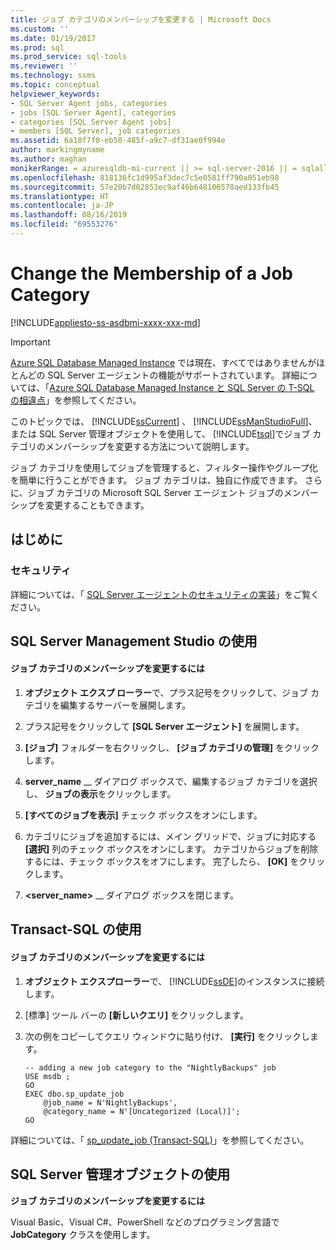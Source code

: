 ```yaml
---
title: ジョブ カテゴリのメンバーシップを変更する | Microsoft Docs
ms.custom: ''
ms.date: 01/19/2017
ms.prod: sql
ms.prod_service: sql-tools
ms.reviewer: ''
ms.technology: ssms
ms.topic: conceptual
helpviewer_keywords:
- SQL Server Agent jobs, categories
- jobs [SQL Server Agent], categories
- categories [SQL Server Agent jobs]
- members [SQL Server], job categories
ms.assetid: 6a18f7f0-eb50-485f-a9c7-df31ae0f994e
author: markingmyname
ms.author: maghan
monikerRange: = azuresqldb-mi-current || >= sql-server-2016 || = sqlallproducts-allversions
ms.openlocfilehash: 818136fc1d995af3dec7c5e0581ff790a051eb98
ms.sourcegitcommit: 57e20b7d02853ec9af46b648106578aed133fb45
ms.translationtype: HT
ms.contentlocale: ja-JP
ms.lasthandoff: 08/16/2019
ms.locfileid: "69553276"
---
```

# <a name="change-the-membership-of-a-job-category"></a>Change the Membership of a Job Category
[!INCLUDE[appliesto-ss-asdbmi-xxxx-xxx-md](../../includes/appliesto-ss-asdbmi-xxxx-xxx-md.md)]

> [!IMPORTANT]  
> [Azure SQL Database Managed Instance](https://docs.microsoft.com/azure/sql-database/sql-database-managed-instance) では現在、すべてではありませんがほとんどの SQL Server エージェントの機能がサポートされています。 詳細については、「[Azure SQL Database Managed Instance と SQL Server の T-SQL の相違点](https://docs.microsoft.com/azure/sql-database/sql-database-managed-instance-transact-sql-information#sql-server-agent)」を参照してください。

このトピックでは、 [!INCLUDE[ssCurrent](../../includes/sscurrent-md.md)] 、 [!INCLUDE[ssManStudioFull](../../includes/ssmanstudiofull-md.md)]、または SQL Server 管理オブジェクトを使用して、 [!INCLUDE[tsql](../../includes/tsql-md.md)]でジョブ カテゴリのメンバーシップを変更する方法について説明します。  
  
ジョブ カテゴリを使用してジョブを管理すると、フィルター操作やグループ化を簡単に行うことができます。 ジョブ カテゴリは、独自に作成できます。 さらに、ジョブ カテゴリの Microsoft SQL Server エージェント ジョブのメンバーシップを変更することもできます。  
  
## <a name="BeforeYouBegin"></a>はじめに  
  
### <a name="Security"></a>セキュリティ  
詳細については、「 [SQL Server エージェントのセキュリティの実装](../../ssms/agent/implement-sql-server-agent-security.md)」をご覧ください。  
  
## <a name="SSMS"></a>SQL Server Management Studio の使用  
  
#### <a name="to-change-the-membership-of-a-job-category"></a>ジョブ カテゴリのメンバーシップを変更するには  
  
1.  **オブジェクト エクスプ ローラー**で、プラス記号をクリックして、ジョブ カテゴリを編集するサーバーを展開します。  
  
2.  プラス記号をクリックして **[SQL Server エージェント]** を展開します。  
  
3.  **[ジョブ]** フォルダーを右クリックし、 **[ジョブ カテゴリの管理]** をクリックします。  
  
4.  **server_name** __ ダイアログ ボックスで、編集するジョブ カテゴリを選択し、 **ジョブの表示**をクリックします。  
  
5.  **[すべてのジョブを表示]** チェック ボックスをオンにします。  
  
6.  カテゴリにジョブを追加するには、メイン グリッドで、ジョブに対応する **[選択]** 列のチェック ボックスをオンにします。 カテゴリからジョブを削除するには、チェック ボックスをオフにします。 完了したら、 **[OK]** をクリックします。  
  
7.  **&lt;server_name&gt;** __ ダイアログ ボックスを閉じます。  
  
## <a name="TSQL"></a>Transact-SQL の使用  
  
#### <a name="to-change-the-membership-of-a-job-category"></a>ジョブ カテゴリのメンバーシップを変更するには  
  
1.  **オブジェクト エクスプローラー**で、 [!INCLUDE[ssDE](../../includes/ssde_md.md)]のインスタンスに接続します。  
  
2.  [標準] ツール バーの **[新しいクエリ]** をクリックします。  
  
3.  次の例をコピーしてクエリ ウィンドウに貼り付け、 **[実行]** をクリックします。  
  
    ```  
    -- adding a new job category to the "NightlyBackups" job  
    USE msdb ;  
    GO  
    EXEC dbo.sp_update_job  
        @job_name = N'NightlyBackups',  
        @category_name = N'[Uncategorized (Local)]';  
    GO  
    ```  
  
詳細については、「 [sp_update_job (Transact-SQL)](https://msdn.microsoft.com/cbdfea38-9e42-47f3-8fc8-5978b82e2623)」を参照してください。  
  
## <a name="SMO"></a>SQL Server 管理オブジェクトの使用  
**ジョブ カテゴリのメンバーシップを変更するには**  
  
Visual Basic、Visual C#、PowerShell などのプログラミング言語で **JobCategory** クラスを使用します。  
  
